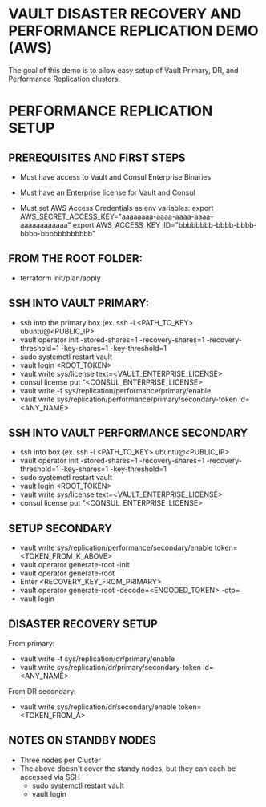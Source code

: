 # VAULT DISASTER RECOVERY AND PERFORMANCE REPLICATION DEMO (AWS)

The goal of this demo is to allow easy setup of Vault Primary, DR, and Performance Replication clusters.



# PERFORMANCE REPLICATION SETUP

## PREREQUISITES AND FIRST STEPS
- Must have access to Vault and Consul Enterprise Binaries
- Must have an Enterprise license for Vault and Consul

- Must set AWS Access Credentials as env variables:
export AWS_SECRET_ACCESS_KEY="aaaaaaaa-aaaa-aaaa-aaaa-aaaaaaaaaaaa"
export AWS_ACCESS_KEY_ID="bbbbbbbb-bbbb-bbbb-bbbb-bbbbbbbbbbbb"

## FROM THE ROOT FOLDER:
- terraform init/plan/apply

## SSH INTO VAULT PRIMARY:
- ssh into the primary box (ex. ssh -i <PATH_TO_KEY> ubuntu@<PUBLIC_IP>
- vault operator init -stored-shares=1 -recovery-shares=1 -recovery-threshold=1 -key-shares=1 -key-threshold=1
- sudo systemctl restart vault
- vault login <ROOT_TOKEN>
- vault write sys/license text=<VAULT_ENTERPRISE_LICENSE>
- consul license put "<CONSUL_ENTERPRISE_LICENSE>
- vault write -f sys/replication/performance/primary/enable
- vault write sys/replication/performance/primary/secondary-token id=<ANY_NAME>

## SSH INTO VAULT PERFORMANCE SECONDARY
- ssh into box (ex. ssh -i <PATH_TO_KEY> ubuntu@<PUBLIC_IP>
- vault operator init -stored-shares=1 -recovery-shares=1 -recovery-threshold=1 -key-shares=1 -key-threshold=1
- sudo systemctl restart vault
- vault login <ROOT_TOKEN>
- vault write sys/license text=<VAULT_ENTERPRISE_LICENSE>
- consul license put "<CONSUL_ENTERPRISE_LICENSE>

## SETUP SECONDARY
- vault write sys/replication/performance/secondary/enable token=<TOKEN_FROM_K_ABOVE>
- vault operator generate-root -init
- vault operator generate-root 
- Enter <RECOVERY_KEY_FROM_PRIMARY>
- vault operator generate-root -decode=<ENCODED_TOKEN> -otp=<OTP>
- vault login <TOKEN>

## DISASTER RECOVERY SETUP
From primary:
- vault write -f sys/replication/dr/primary/enable
- vault write sys/replication/dr/primary/secondary-token id=<ANY_NAME>

From DR secondary:
- vault write sys/replication/dr/secondary/enable token=<TOKEN_FROM_A>


## NOTES ON STANDBY NODES
- Three nodes per Cluster
- The above doesn't cover the standy nodes, but they can each be accessed via SSH
    - sudo systemctl restart vault
    - vault login <TOKEN>
